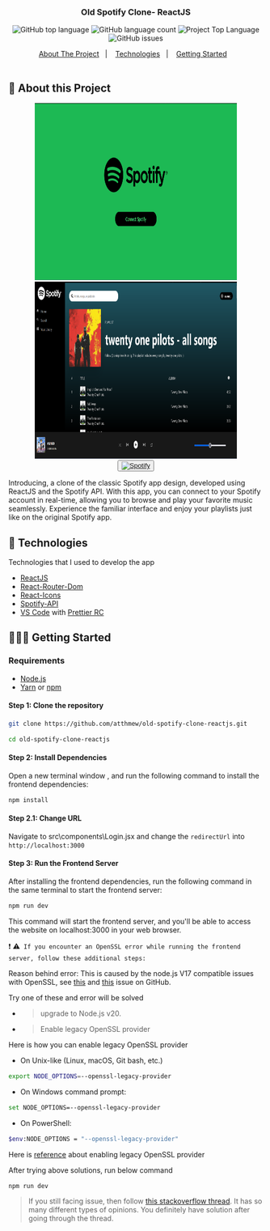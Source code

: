 <h3 align="center">
  Old Spotify Clone- ReactJS
</h3>

<p align="center"></p>

<p align="center">
  <!-- <img alt="Project Top Language" src="https://img.shields.io/badge/98.2%25-yellow?style=for-the-badge&logo=javascript&label=JavaScript&labelColor=black"> -->
  <img alt="GitHub top language" src="https://img.shields.io/github/languages/top/atthmew/old-spotify-clone-reactjs?style=for-the-badge">
  <img alt="GitHub language count" src="https://img.shields.io/github/languages/count/atthmew/old-spotify-clone-reactjs?style=for-the-badge">
  <img alt="Project Top Language" src="https://img.shields.io/github/last-commit/atthmew/old-spotify-clone-reactjs?style=for-the-badge">
  <img alt="GitHub issues" src="https://img.shields.io/github/issues/atthmew/old-spotify-clone-reactjs?style=for-the-badge">
</p>

<p align="center">
  <a href="#-about-the-project">About The Project</a>&nbsp;&nbsp;&nbsp;|&nbsp;&nbsp;&nbsp;
  <a href="#-technologies">Technologies</a>&nbsp;&nbsp;&nbsp;|&nbsp;&nbsp;&nbsp;
  <a href="#-getting-started">Getting Started</a>&nbsp;&nbsp;&nbsp;
  <br/>
  <br/>
  
  <!-- <img alt="Demo" src="https://github.com/eltonlazzarin/reactjs-rocketfy-app/blob/master/screenshot/demo.png" target="_blank"></img> -->
</p>

## 📱 About this Project

<p align="center">
<img alt="Discord logo" src="https://github.com/atthmew/old-spotify-clone-reactjs/blob/main/screenshots/spot1.png" height="350px" width="400px" /> 
<img alt="Discord logo" src="https://github.com/atthmew/old-spotify-clone-reactjs/blob/main/screenshots/spot2.png" height="350px" width="400px" /> 
<br/>
  <button>
    <a href="https://atthmew.github.io/old-spotify-clone-reactjs"> 
      <img alt="Spotify" src="https://img.shields.io/badge/Spotify-white?style=for-the-badge&labelColor=red"/>
    </a>
  </button>
</p>

<p>Introducing, a clone of the classic Spotify app design, developed using ReactJS and the Spotify API. With this app, you can connect to your Spotify account in real-time, allowing you to browse and play your favorite music seamlessly. Experience the familiar interface and enjoy your playlists just like on the original Spotify app. </p>

## 🚀 Technologies

Technologies that I used to develop the app

- [ReactJS](https://react.dev/)
- [React-Router-Dom](https://reactrouter.com/en/main)
- [React-Icons](https://github.com/wwayne/react-tooltip)
- [Spotify-API](https://developer.spotify.com/documentation/web-api)
- [VS Code](https://code.visualstudio.com) with [Prettier RC](https://github.com/prettier/prettier)

## 👨🏼‍💻 Getting Started

### Requirements

- [Node.js](https://nodejs.org/en/)
- [Yarn](https://classic.yarnpkg.com/) or [npm](https://www.npmjs.com/)

#### Step 1: Clone the repository

```bash
git clone https://github.com/atthmew/old-spotify-clone-reactjs.git
```

```bash
cd old-spotify-clone-reactjs
```

#### Step 2: Install Dependencies

Open a new terminal window , and run the following command to install the frontend dependencies:

```bash
npm install
```

#### Step 2.1: Change URL

Navigate to src\components\Login.jsx and change the `redirectUrl` into `http://localhost:3000`

#### Step 3: Run the Frontend Server

After installing the frontend dependencies, run the following command in the same terminal to start the frontend server:

```bash
npm run dev
```

This command will start the frontend server, and you'll be able to access the website on localhost:3000 in your web
browser.

:exclamation:
:warning:` If you encounter an OpenSSL error while running the frontend server, follow these additional steps:`

Reason behind error: This is caused by the node.js V17 compatible issues with OpenSSL, see
[this](https://github.com/nodejs/node/issues/40547) and [this](https://github.com/webpack/webpack/issues/14532) issue on
GitHub.

Try one of these and error will be solved

- > upgrade to Node.js v20.

- > Enable legacy OpenSSL provider

Here is how you can enable legacy OpenSSL provider

- On Unix-like (Linux, macOS, Git bash, etc.)

```bash
export NODE_OPTIONS=--openssl-legacy-provider
```

- On Windows command prompt:

```bash
set NODE_OPTIONS=--openssl-legacy-provider
```

- On PowerShell:

```bash
$env:NODE_OPTIONS = "--openssl-legacy-provider"
```

Here is [reference](https://github.com/webpack/webpack/issues/14532#issuecomment-947012063) about enabling legacy
OpenSSL provider

After trying above solutions, run below command

```bash
npm run dev
```

> If you still facing issue, then follow
> [this stackoverflow thread](https://stackoverflow.com/questions/69692842/error-message-error0308010cdigital-envelope-routinesunsupported).
> It has so many different types of opinions. You definitely have solution after going through the thread.
